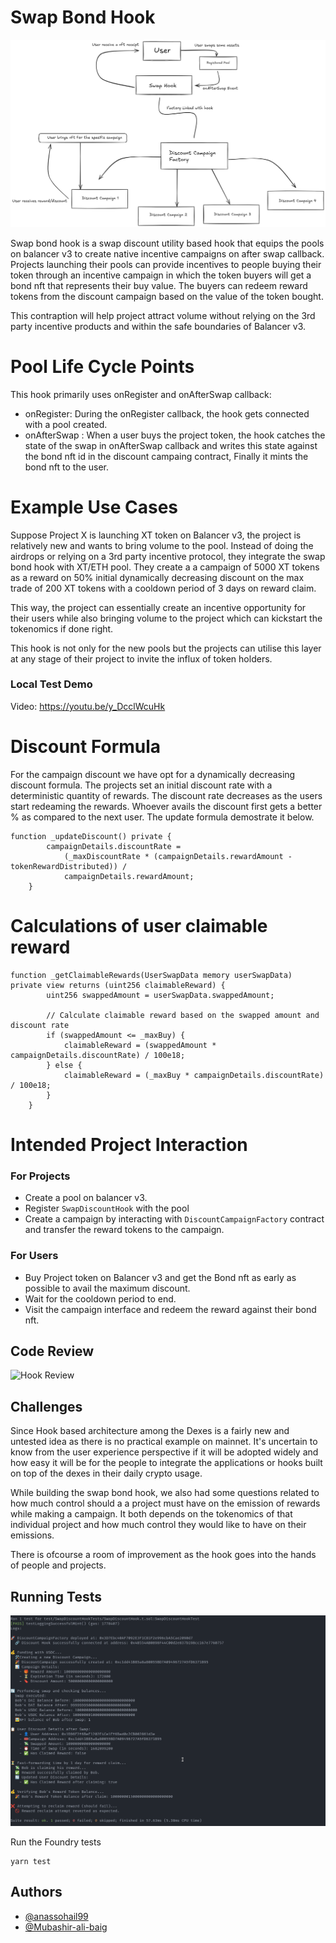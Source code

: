 # Swap Bond Hook

![Architecture](images/Architecture.png)

Swap bond hook is a swap discount utility based hook that equips the pools on balancer v3 to create native incentive campaigns on after swap callback. Projects launching their pools can provide incentives to people buying their token through an incentive campaign in which the token buyers will get a bond nft that represents their buy value. The buyers can redeem reward tokens from the discount campaign based on the value of the token bought.

This contraption will help project attract volume without relying on the 3rd party incentive products and within the safe boundaries of Balancer v3.

# Pool Life Cycle Points

This hook primarily uses onRegister and onAfterSwap callback:

- onRegister: During the onRegister callback, the hook gets connected with a pool created.
- onAfterSwap : When a user buys the project token, the hook catches the state of the swap in onAfterSwap callback and writes this state against the bond nft id in the discount campaing contract, Finally it mints the bond nft to the user.

# Example Use Cases

Suppose Project X is launching XT token on Balancer v3, the project is relatively new and wants to bring volume to the pool. Instead of doing the airdrops or relying on a 3rd party incentive protocol, they integrate the swap bond hook with XT/ETH pool. They create a a campaign of 5000 XT tokens as a reward on 50% initial dynamically decreasing discount on the max trade of 200 XT tokens with a cooldown period of 3 days on reward claim.

This way, the project can essentially create an incentive opportunity for their users while also bringing volume to the project which can kickstart the tokenomics if done right.

This hook is not only for the new pools but the projects can utilise this layer at any stage of their project to invite the influx of token holders.

### Local Test Demo

Video: https://youtu.be/y_DcclWcuHk

# Discount Formula

For the campaign discount we have opt for a dynamically decreasing discount formula. The projects set an initial discount rate with a deterministic quantity of rewards. The discount rate decreases as the users start redeaming the rewards. Whoever avails the discount first gets a better % as compared to the next user. The update formula demostrate it below.

```
function _updateDiscount() private {
        campaignDetails.discountRate =
            (_maxDiscountRate * (campaignDetails.rewardAmount - tokenRewardDistributed)) /
            campaignDetails.rewardAmount;
    }
```

# Calculations of user claimable reward

```
function _getClaimableRewards(UserSwapData memory userSwapData) private view returns (uint256 claimableReward) {
        uint256 swappedAmount = userSwapData.swappedAmount;

        // Calculate claimable reward based on the swapped amount and discount rate
        if (swappedAmount <= _maxBuy) {
            claimableReward = (swappedAmount * campaignDetails.discountRate) / 100e18;
        } else {
            claimableReward = (_maxBuy * campaignDetails.discountRate) / 100e18;
        }
    }

```

# Intended Project Interaction

### For Projects

- Create a pool on balancer v3.
- Register `SwapDiscountHook` with the pool
- Create a campaign by interacting with `DiscountCampaignFactory` contract and transfer the reward tokens to the campaign.

### For Users

- Buy Project token on Balancer v3 and get the Bond nft as early as possible to avail the maximum discount.
- Wait for the cooldown period to end.
- Visit the campaign interface and redeem the reward against their bond nft.

## Code Review

![Hook Review](https://youtu.be/eEBEvTei99s)

## Challenges

Since Hook based architecture among the Dexes is a fairly new and untested idea as there is no practical example on mainnet. It's uncertain to know from the user experience perspective if it will be adopted widely and how easy it will be for the people to integrate the applications or hooks built on top of the dexes in their daily crypto usage.

While building the swap bond hook, we also had some questions related to how much control should a a project must have on the emission of rewards while making a campaign. It both depends on the tokenomics of that individual project and how much control they would like to have on their emissions.

There is ofcourse a room of improvement as the hook goes into the hands of people and projects.

## Running Tests

![Campaign Test Run](images/SwapBondTest.png)

Run the Foundry tests

```
yarn test

```

## Authors

- [@anassohail99](https://www.github.com/anassohail99)
- [@Mubashir-ali-baig](https://github.com/Mubashir-ali-baig)
